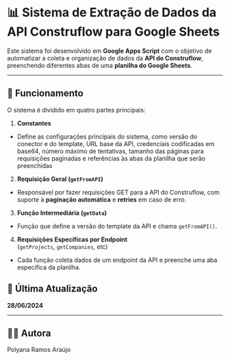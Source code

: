 # 📊 Sistema de Extração de Dados da API Construflow para Google Sheets

Este sistema foi desenvolvido em **Google Apps Script** com o objetivo de automatizar a coleta e organização de dados da **API do Construflow**, preenchendo diferentes abas de uma **planilha do Google Sheets**.

---

## 🚀 Funcionamento

O sistema é dividido em quatro partes principais:

1. **Constantes**
- Define as configurações principais do sistema, como versão do conector e do template, URL base da API, credenciais codificadas em base64, número máximo de tentativas, tamanho das páginas para requisições paginadas e referências às abas da planilha que serão preenchidas
2. **Requisição Geral (`getFromAPI`)**
- Responsável por fazer requisições GET para a API do Construflow, com suporte à **paginação automática** e **retries** em caso de erro.
3. **Função Intermediária (`getData`)**
- Função que define a versão do template da API e chama `getFromAPI()`.
4. **Requisições Específicas por Endpoint**  
   (`getProjects`, `getCompanies`, etc)
- Cada função coleta dados de um endpoint da API e preenche uma aba específica da planilha.

## 📅 Última Atualização

**28/06/2024**

---

## 👨‍💻 Autora

Polyana Ramos Araújo
